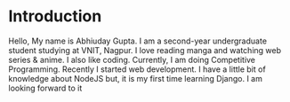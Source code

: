 # Introduction
Hello, My name is Abhiuday Gupta. I am a second-year undergraduate student studying at VNIT, Nagpur. I love reading manga and watching web series & anime. I also like coding.
Currently, I am doing Competitive Programming. Recently I started web development. I have a little bit of knowledge about NodeJS but, it is my first time learning Django. I am looking forward to it
